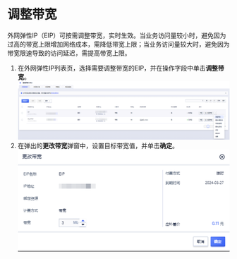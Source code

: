# 调整带宽
外网弹性IP（EIP）可按需调整带宽，实时生效。当业务访问量较小时，避免因为过高的带宽上限增加网络成本，需降低带宽上限；当业务访问量较大时，避免因为带宽限速导致的访问延迟，需提高带宽上限。
1. 在外网弹性IP列表页，选择需要调整带宽的EIP，并在操作字段中单击**调整带宽**。
![image](/images/11.png)
2. 在弹出的**更改带宽**弹窗中，设置目标带宽值，并单击**确定**。
![image](/images/12.png)
